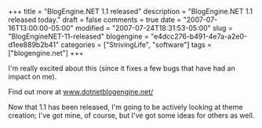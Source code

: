 +++
title = "BlogEngine.NET 1.1 released"
description = "BlogEngine.NET 1.1 released today."
draft = false
comments = true
date = "2007-07-16T13:00:00-05:00"
modified = "2007-07-24T18:31:53-05:00"
slug = "BlogEngineNET-11-released"
blogengine = "e4dcc276-b491-4e7a-a2e0-d1ee889b2b41"
categories = ["StrivingLife", "software"]
tags = ["blogengine.net"]
+++

<p>
I&#39;m really excited about this (since it fixes a few bugs that have had an impact on me).
</p>
<p>
Find out more at <a href="http://www.dotnetblogengine.net/" target="_blank">www.dotnetblogengine.net/</a>
</p>
<p>
Now that 1.1 has been released, I&#39;m going to be actively looking at theme creation; I&#39;ve got mine, of course, but I&#39;ve got some ideas for others as well.
</p>

